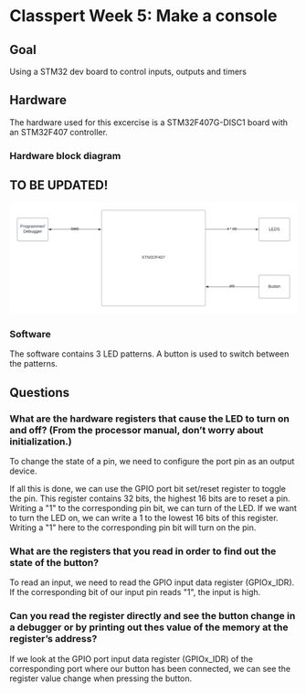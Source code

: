 # Classpert Week 5: Make a console

## Goal
Using a STM32 dev board to control inputs, outputs and timers

## Hardware
The hardware used for this excercise is a STM32F407G-DISC1 board with an STM32F407 controller.

### Hardware block diagram

## TO BE UPDATED!
![Hardware block diagram](https://github.com/dmeprojects/Classpert_GreenTurtles/blob/main/Week%203/images/BlockDiagram_LEDBLINK.png)

### Software
The software contains 3 LED patterns.  A button is used to switch between the patterns.

## Questions
### What are the hardware registers that cause the LED to turn on and off? (From the processor manual, don’t worry about initialization.)

To change the state of a pin, we need to configure the port pin as an output device. 

If all this is done, we can use the GPIO port bit set/reset register to toggle the pin.  This register contains 32 bits, the highest 16 bits are to reset a pin.  Writing a "1" to the corresponding pin bit, we can turn of the LED.  If we want to turn the LED on, we can write a 1 to the lowest 16 bits of this register. Writing a "1" here to the corresponding pin bit will turn on the pin.
### What are the registers that you read in order to find out the state of the button?

To read an input, we need to read the GPIO input data register (GPIOx_IDR).  If the corresponding bit of our input pin reads "1", the input is high.
### Can you read the register directly and see the button change in a debugger or by printing out thes value of the memory at the register’s address?

If we look at the GPIO port input data register (GPIOx_IDR) of the corresponding port where our button has been connected, we can see the register value change when pressing the button.  